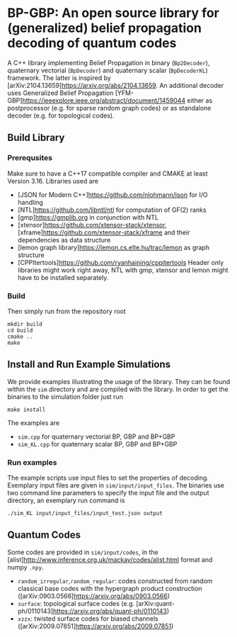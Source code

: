 # BP-GBP: An open source library for (generalized) belief propagation decoding of quantum codes

A C++ library implementing Belief Propagation in binary (`Bp2Decoder`), quaternary vectorial (`BpDecoder`) and quaternary scalar (`BpDecoderKL`) framework. The latter is inspired by [arXiv:2104.13659]https://arxiv.org/abs/2104.13659. An additional decoder uses Generalized Belief Propagation [YFM-GBP]https://ieeexplore.ieee.org/abstract/document/1459044 either as postprocessor (e.g. for sparse random graph codes) or as standalone decoder (e.g. for topological codes).

## Build Library

### Prerequsites
Make sure to have a C++17 compatible compiler and CMAKE at least Version 3.16.
Libraries used are
- [JSON for Modern C++]https://github.com/nlohmann/json for I/O handling
- [NTL]https://github.com/libntl/ntl for computation of GF(2) ranks
- [gmp]https://gmplib.org in conjunction with NTL
- [xtensor]https://github.com/xtensor-stack/xtensor, [xframe]https://github.com/xtensor-stack/xframe and their dependencies as data structure
- [lemon graph library]https://lemon.cs.elte.hu/trac/lemon as graph structure
- [CPPItertools]https://github.com/ryanhaining/cppitertools 
Header only libraries might work right away, NTL with gmp, xtensor and lemon might have to be installed separately.


### Build
Then simply run from the repository root

```
mkdir build
cd build
cmake ..
make
```

## Install and Run Example Simulations

We provide examples illustrating the usage of the library. They can be found within the `sim` directory and are compiled with the library. In order to get the binaries to the simulation folder just run

```
make install
```

The examples are
- `sim.cpp` for quaternary vectorial BP, GBP and BP+GBP
- `sim_KL.cpp` for quaternary scalar BP, GBP and BP+GBP

### Run examples
The example scripts use input files to set the properties of decoding. Exemplary input files are given in `sim/input/input_files`.
The binaries use two command line parameters to specify the input file and the output directory, an exemplary run command is

```
./sim_KL input/input_files/input_test.json output
```

## Quantum Codes

Some codes are provided in `sim/input/codes`, in the [alist]http://www.inference.org.uk/mackay/codes/alist.html format and numpy `.npy`.
- `random_irregular`,`random_regular`: codes constructed from random classical base codes with the hypergraph product construction ([arXiv:0903.0566]https://arxiv.org/abs/0903.0566)
- `surface`: topological surface codes (e.g. [arXiv:quant-ph/0110143]https://arxiv.org/abs/quant-ph/0110143)
- `xzzx`: twisted surface codes for biased channels ([arXiv:2009.07851]https://arxiv.org/abs/2009.07851)

